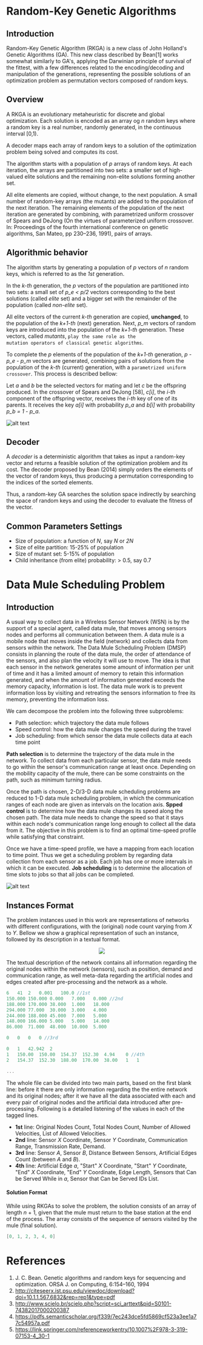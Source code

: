 # Random-Key Genetic Algorithms

## Introduction
Random-Key Genetic Algorithm (RKGA) is a new class of John Holland's Genetic Algorithms (GA). This new class described by Bean[1] works somewhat similarly to GA's, applying the Darwinian principle of survival of the fittest, with a few differences related to the encoding/decoding and manipulation of the generations, representing the possible solutions of an optimization problem as permutation vectors composed of random keys.

## Overview
A RKGA is an evolutionary metaheuristic for discrete and global optimization. Each solution is encoded as an array og *n* random keys where a random key is a real number, randomly generated, in the continuous interval [0,1).

A decoder maps each array of random keys to a solution of the optimization problem being solved and computes its cost.

The algorithm starts with a population of *p* arrays of random keys. At each iteration, the arrays are partitioned into two sets: a smaller set of high-valued elite solutions and the remaining non-elite solutions forming another set.

All elite elements are copied, without change, to the next population. A small number of random-key arrays (the mutants) are added to the population of the next iteration. The remaining elements of the population of the next iteration are generated by combining, with parametrized uniform crossover of Spears and DeJong (On the virtues of parameterized uniform crossover. In: Proceedings of the fourth international conference on genetic algorithms, San Mateo, pp 230–236, 1991), pairs of arrays.

## Algorithmic behavior
The algorithm starts by generating a population of *p* vectors of *n* random keys, which is referred to as the *1st* generation.

In the *k-th* generation, the *p* vectors of the population are partitioned into two sets: a small set of *p_e < p/2* vectors corresponding to the best solutions (called *elite* set) and a bigger set with the remainder of the population (called *non-elite* set).

All elite vectors of the current *k-th* generation are copied, **unchanged**, to the population of the *k+1-th* (next) generation. Next, *p_m* vectors of random keys are introduced into the population of the *k+1-th* generation. These vectors, called *mutants*, <code>play the same role as the mutation operators of classical genetic algorithms</code>.

To complete the *p* elements of the population of the *k+1-th* generation, *p - p_e - p_m* vectors are generated, combining pairs of solutions from the population of the *k-th* (current) generation, with a <code>parametrized uniform crossover</code>. This process is described bellow:

Let *a* and *b* be the selected vectors for mating and let *c* be the offspring produced. In the crossover of Spears and DeJong [58], *c[i]*, the *i-th* component of the offspring vector, receives the *i-th* key of one of its parents. It receives the key *a[i]* with probability *p_a* and *b[i]* with probability *p_b = 1 - p\_a*.

![alt text](https://github.com/Willian-Girao/random-key_genetic_algorithms/blob/master/algorithm_cycle.jpg)

## Decoder
A *decoder* is a deterministic algorithm that takes as input a random-key vector and returns a feasible solution of the optimization problem and its cost. The decoder proposed by Bean (2014) simply orders the elements of the vector of random keys, thus producing a permutation corresponding to the indices of the sorted elements.

Thus, a random-key GA searches the solution space indirectly by searching the space of random keys and using the decoder to evaluate the fitness of the vector.

## Common Parameters Settings

- Size of population: a function of *N*, say *N* or *2N*
- Size of elite partition: 15-25% of population
- Size of mutant set: 5-15% of population
- Child inheritance (from elite) probability: > 0.5, say 0.7

# Data Mule Scheduling Problem

## Introduction

A usual way to collect data in a Wireless Sensor Network (WSN) is by the support of a special agent, called data mule, that moves among sensors nodes and performs all communication between them. A data mule is a mobile node that moves inside the field (network) and collects data from sensors within the network. The Data Mule Scheduling Problem (DMSP) consists in planning the route of the data mule, the order of attendance of the sensors, and also plan the velocity it will use to move. The idea is that each sensor in the network generates some amount of information per unit of time and it has a limited amount of memory to retain this information generated, and when the amount of information generated exceeds the memory capacity, information is lost. The data mule work is to prevent information loss by visiting and retreating the sensors information to free its memory, preventing the information loss.

We cam decompose  the problem into the following three subproblems:
- Path selection: which trajectory the data mule follows
- Speed control: how the data mule changes the speed during the travel
- Job scheduling: from which sensor the data mule collects data at each time point

**Path selection** is to determine the trajectory of the data mule in the network. To collect data from each particular sensor, the data mule needs to go within the sensor's communication range at least once. Depending on the mobility capacity of the mule, there can be some constraints on the path, such as minimum turning radius.

Once the path is chosen, 2-D/3-D data mule scheduling problems are reduced to 1-D data mule scheduling problem, in which the communication ranges of each node are given as intervals on the location axis. **Spped control** is to determine how the data mule changes its speed along the chosen path. The data mule needs to change the speed so that it stays within each node's communication range long enough to collect all the data from it. The objective in this problem is to find an optimal time-speed profile while satisfying that constraint.

Once we have a time-speed profile, we have a mapping from each location to time point. Thus we get a scheduling problem by regarding data collection from each sensor as a job. Each job has one or more intervals in which it can be executed. **Job scheduling** is to determine the allocation of time slots to jobs so that all jobs can be completed.

![alt text](https://github.com/Willian-Girao/random-key_genetic_algorithms/blob/master/substeps_dmsp.png)

## Instances Format

The problem instances used in this work are representations of networks with different configurations, with the (original) node count varying from *X* to *Y*. Bellow we show a graphical representation of such an instance, followed by its description in a textual format.

<p align="center">
  <img src="https://github.com/Willian-Girao/random-key_genetic_algorithms/blob/master/testGraph1.png" />
</p>

The textual description of the network contains all information regarding the original nodes within the network (sensors), such as position, demand and communication range, as well meta-data regarding the artificial nodes and edges created after pre-processing and the network as a whole.

```cpp
6	41	2	0.001	100.0 //1st
150.000	150.000	0.000	7.000	0.000 //2nd
188.000	170.000	38.000	1.000	18.000
294.000	77.000	30.000	3.000	4.000
244.000	188.000	45.000	7.000	5.000
148.000	166.000	5.000	5.000	14.000
86.000	71.000	48.000	10.000	5.000

0	0	0	0 //3rd

0	1	42.942	2
1	150.00	150.00	154.37	152.30	4.94	0 //4th
2	154.37	152.30	188.00	170.00	38.00	1	1

...
```

The whole file can be divided into two main parts, based on the first blank line: before it there are only information regarding the the entire network and its original nodes; after it we have all the data associated with each and every pair of original nodes and the artificial data introduced after pre-processing. Following is a detailed listening of the values in each of the tagged lines.

- **1st** line: Original Nodes Count, Total Nodes Count, Number of Allowed Velocities, List of Allowed Velocities.
- **2nd** line: Sensor *X* Coordinate, Sensor *Y* Coordinate, Communication Range, Transmission Rate, Demand.
- **3rd** line: Sensor *A*, Sensor *B*, Distance Between Sensors, Artificial Edges Count (between *A* and *B*).
- **4th** line: Artificial Edge *a*, "Start" *X* Coordinate, "Start" *Y* Coordinate, "End" *X* Coordinate, "End" *Y* Coordinate, Edge Length, Sensors that Can be Served While in *a*, Sensor that Can be Served IDs List.

#### Solution Format

While using RKGAs to solve the problem, the solution consists of an array of length *n* + 1, given that the mule must return to the base station at the end of the process. The array consists of the sequence of sensors visited by the mule (final solution).

```cpp
[0, 1, 2, 3, 4, 0]
```


# References

1. J. C. Bean. Genetic algorithms and random keys for sequencing and optimization. ORSA J. on Computing, 6:154–160, 1994
2. http://citeseerx.ist.psu.edu/viewdoc/download?doi=10.1.1.567.6832&rep=rep1&type=pdf
3. http://www.scielo.br/scielo.php?script=sci_arttext&pid=S0101-74382017000200387
4. https://pdfs.semanticscholar.org/f339/7ec243dce5fd5869cf523a3ee1a77c54957a.pdf
5. https://link.springer.com/referenceworkentry/10.1007%2F978-3-319-07153-4_30-1
